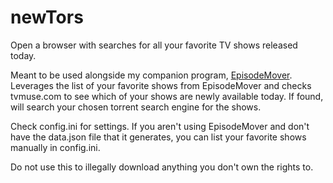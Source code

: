 # newTors
Open a browser with searches for all your favorite TV shows released today.

Meant to be used alongside my companion program, [EpisodeMover](https://github.com/niandra3/EpisodeMover). Leverages the list of your favorite shows from EpisodeMover and checks tvmuse.com to see which of your shows are newly available today. If found, will search your chosen torrent search engine for the shows.

Check config.ini for settings. If you aren't using EpisodeMover and don't have the data.json file that it generates, you can list your favorite shows manually in config.ini.

Do not use this to illegally download anything you don't own the rights to.
